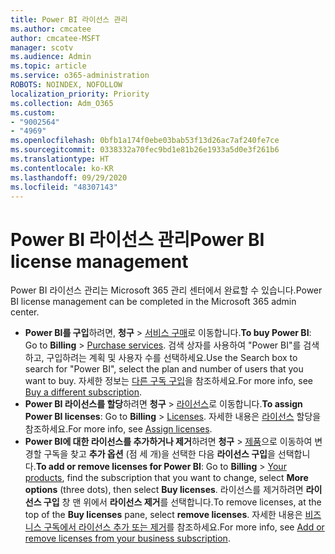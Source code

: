 ```yaml
---
title: Power BI 라이선스 관리
ms.author: cmcatee
author: cmcatee-MSFT
manager: scotv
ms.audience: Admin
ms.topic: article
ms.service: o365-administration
ROBOTS: NOINDEX, NOFOLLOW
localization_priority: Priority
ms.collection: Adm_O365
ms.custom:
- "9002564"
- "4969"
ms.openlocfilehash: 0bfb1a174f0ebe03bab53f13d26ac7af240fe7ce
ms.sourcegitcommit: 0338332a70fec9bd1e81b26e1933a5d0e3f261b6
ms.translationtype: HT
ms.contentlocale: ko-KR
ms.lasthandoff: 09/29/2020
ms.locfileid: "48307143"
---
```

# <a name="power-bi-license-management"></a><span data-ttu-id="3b8a7-102">Power BI 라이선스 관리</span><span class="sxs-lookup"><span data-stu-id="3b8a7-102">Power BI license management</span></span>

<span data-ttu-id="3b8a7-103">Power BI 라이선스 관리는 Microsoft 365 관리 센터에서 완료할 수 있습니다.</span><span class="sxs-lookup"><span data-stu-id="3b8a7-103">Power BI license management can be completed in the Microsoft 365 admin center.</span></span>

- <span data-ttu-id="3b8a7-104">**Power BI를 구입**하려면, **청구** \> [서비스 구매](https://go.microsoft.com/fwlink/p/?linkid=868433)로 이동합니다.</span><span class="sxs-lookup"><span data-stu-id="3b8a7-104">**To buy Power BI**: Go to **Billing** \> [Purchase services](https://go.microsoft.com/fwlink/p/?linkid=868433).</span></span> <span data-ttu-id="3b8a7-105">검색 상자를 사용하여 "Power BI"를 검색하고, 구입하려는 계획 및 사용자 수를 선택하세요.</span><span class="sxs-lookup"><span data-stu-id="3b8a7-105">Use the Search box to search for "Power BI", select the plan and number of users that you want to buy.</span></span> <span data-ttu-id="3b8a7-106">자세한 정보는 [다른 구독 구입](https://docs.microsoft.com/microsoft-365/commerce/try-or-buy-microsoft-365\#buy-a-different-subscription)을 참조하세요.</span><span class="sxs-lookup"><span data-stu-id="3b8a7-106">For more info, see [Buy a different subscription](https://docs.microsoft.com/microsoft-365/commerce/try-or-buy-microsoft-365\#buy-a-different-subscription).</span></span>
- <span data-ttu-id="3b8a7-107">**Power BI 라이선스를 할당**하려면 **청구** > [라이선스](https://go.microsoft.com/fwlink/p/?linkid=842264)로 이동합니다.</span><span class="sxs-lookup"><span data-stu-id="3b8a7-107">**To assign Power BI licenses**: Go to **Billing** > [Licenses](https://go.microsoft.com/fwlink/p/?linkid=842264).</span></span> <span data-ttu-id="3b8a7-108">자세한 내용은 [라이선스](https://docs.microsoft.com/microsoft-365/admin/manage/assign-licenses-to-users) 할당을 참조하세요.</span><span class="sxs-lookup"><span data-stu-id="3b8a7-108">For more info, see [Assign licenses](https://docs.microsoft.com/microsoft-365/admin/manage/assign-licenses-to-users).</span></span>
- <span data-ttu-id="3b8a7-109">**Power BI에 대한 라이선스를 추가하거나 제거**하려면 **청구** > [제품](https://go.microsoft.com/fwlink/p/?linkid=842054)으로 이동하여 변경할 구독을 찾고 **추가 옵션** (점 세 개)을 선택한 다음 **라이선스 구입**을 선택합니다.</span><span class="sxs-lookup"><span data-stu-id="3b8a7-109">**To add or remove licenses for Power BI**: Go to **Billing** > [Your products](https://go.microsoft.com/fwlink/p/?linkid=842054), find the subscription that you want to change, select **More options** (three dots), then select **Buy licenses**.</span></span> <span data-ttu-id="3b8a7-110">라이선스를 제거하려면 **라이선스 구입** 창 맨 위에서 **라이선스 제거**를 선택합니다.</span><span class="sxs-lookup"><span data-stu-id="3b8a7-110">To remove licenses, at the top of the **Buy licenses** pane, select **remove licenses**.</span></span> <span data-ttu-id="3b8a7-111">자세한 내용은 [비즈니스 구독에서 라이선스 추가 또는 제거](https://docs.microsoft.com/microsoft-365/commerce/licenses/buy-licenses#add-or-remove-licenses-for-your-business-subscription)를 참조하세요.</span><span class="sxs-lookup"><span data-stu-id="3b8a7-111">For more info, see [Add or remove licenses from your business subscription](https://docs.microsoft.com/microsoft-365/commerce/licenses/buy-licenses#add-or-remove-licenses-for-your-business-subscription).</span></span>